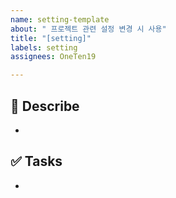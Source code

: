 ```yaml
---
name: setting-template
about: " 프로젝트 관련 설정 변경 시 사용"
title: "[setting]"
labels: setting
assignees: OneTen19

---
```


## 📄 Describe

- 

## ✅ Tasks

-
